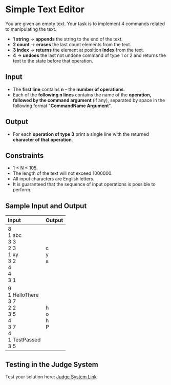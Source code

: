 # Simple Text Editor

You are given an empty text. Your task is to implement 4 commands related to manipulating the text.
- **1 string** -> **appends** the string to the end of the text.
- **2 count** -> **erases** the last count elements from the text.
- **3 index** -> **returns** the element at position **index** from the text.
- **4** -> **undoes** the last not undone command of type 1 or 2 and returns the text to the state before that operation.

## Input

- The **first line** contains **n** – the **number of operations**.
- Each of the **following n lines** contains the name of the **operation, followed by the command argument** (if any), separated by space in the following format "**CommandName Argument**".

## Output

- For each **operation of type 3** print a single line with the returned **character of that operation**.

## Constraints

- 1 ≤ N ≤ 105.
- The length of the text will not exceed 1000000.
- All input characters are English letters.
- It is guaranteed that the sequence of input operations is possible to perform.

## Sample Input and Output  
    
| **Input** | **Output** |  
| :--- | :--- | 
| 8<br> 1 abc<br> 3 3<br> 2 3<br> 1 xy<br> 3 2<br> 4<br> 4 <br> 3 1 | c<br> y<br> a |
| 9<br> 1 HelloThere<br> 3 7<br> 2 2<br> 3 5<br> 4<br> 3 7<br> 4<br> 1 TestPassed<br> 3 5 | h<br> o<br> h<br> P |

## Testing in the Judge System  
    
Test your solution here: [Judge System Link](https://judge.softuni.org/Contests/Practice/Index/1447#8) 
